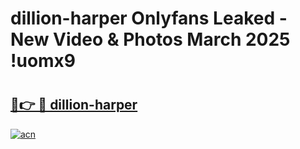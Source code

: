 # dillion-harper Onlyfans Leaked - New Video & Photos March 2025 !uomx9

# <h2><a href="https://r1cisy.iuczelnia.edu.pl?title=dillion-harper&ref=uomx9">🔗👉 🔴 dillion-harper</a></h2>

[![acn](https://github.com/user-attachments/assets/0f9c940e-d8b0-45ae-aac7-cd30a18b3e1c)](https://r1cisy.iuczelnia.edu.pl?title=dillion-harper&ref=uomx9)

